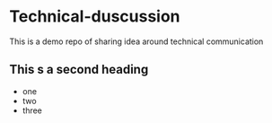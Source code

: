 # Technical-duscussion
This is a demo repo of sharing idea around technical communication

## This s a second heading

* one 
* two
* three
